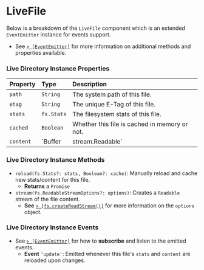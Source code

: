 # LiveFile
Below is a breakdown of the `LiveFile` component which is an extended `EventEmitter` instance for events support.
* See [`> [EventEmitter]`](https://nodejs.org/api/events.html#class-eventemitter) for more information on additional methods and properties available.

### Live Directory Instance Properties
| Property  | Type     | Description                |
| :-------- | :------- | :------------------------- |
| `path` | `String` | The system path of this file. |
| `etag` | `String` | The unique E-Tag of this file. |
| `stats` | `fs.Stats` | The filesystem stats of this file. |
| `cached` | `Boolean` | Whether this file is cached in memory or not. |
| `content` | `Buffer | stream.Readable` | The file content as `Buffer` if cached or `stream.Readable` otherwise. |

### Live Directory Instance Methods
* `reload(fs.Stats?: stats, Boolean?: cache)`: Manually reload and cache new stats/content for this file.
    * **Returns** a `Promise`
* `stream(fs.ReadableStreamOptions?: options)`: Creates a `Readable` stream of the file content.
    * **See** [`> [fs.createReadStream()]`](https://nodejs.org/api/fs.html#filehandlecreatereadstreamoptions) for more information on the `options` object.

### Live Directory Instance Events
* See [`> [EventEmitter]`](https://nodejs.org/api/events.html#class-eventemitter) for how to **subscribe** and listen to the emitted events.
    * **Event** `'update'`: Emitted whenever this file's `stats` and `content` are reloaded upon changes.